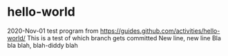 # hello-world
2020-Nov-01 test program from https://guides.github.com/activities/hello-world/
This is a test of which branch gets committed
New line, new line
Bla bla blah, blah-diddy blah
